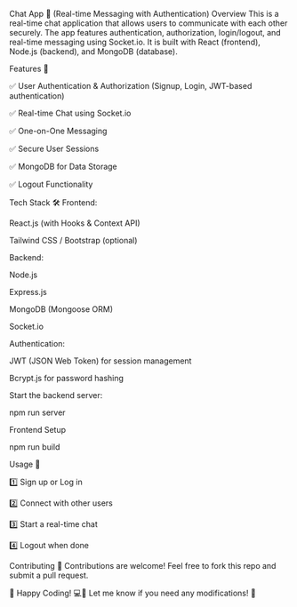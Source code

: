 Chat App 💬 (Real-time Messaging with Authentication)
Overview
This is a real-time chat application that allows users to communicate with each other securely. The app features authentication, authorization, login/logout, and real-time messaging using Socket.io. It is built with React (frontend), Node.js (backend), and MongoDB (database).

Features 🚀

✅ User Authentication & Authorization (Signup, Login, JWT-based authentication)

✅ Real-time Chat using Socket.io

✅ One-on-One Messaging

✅ Secure User Sessions

✅ MongoDB for Data Storage

✅ Logout Functionality

Tech Stack 🛠️
Frontend:

React.js (with Hooks & Context API)

Tailwind CSS / Bootstrap (optional)

Backend:

Node.js

Express.js

MongoDB (Mongoose ORM)

Socket.io

Authentication:

JWT (JSON Web Token) for session management

Bcrypt.js for password hashing

Start the backend server:

npm run server

Frontend Setup

npm run build

Usage 📌

1️⃣ Sign up or Log in

2️⃣ Connect with other users

3️⃣ Start a real-time chat

4️⃣ Logout when done

Contributing 🤝
Contributions are welcome! Feel free to fork this repo and submit a pull request.

🚀 Happy Coding! 💻🔗
Let me know if you need any modifications! 🎯





